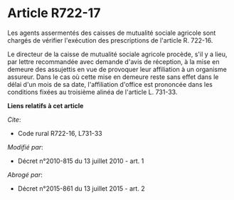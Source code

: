 # Article R722-17

Les agents assermentés des caisses de mutualité sociale agricole sont chargés de vérifier l'exécution des prescriptions de
l'article R. 722-16.

Le directeur de la caisse de mutualité sociale agricole procède, s'il y a lieu, par lettre recommandée avec demande d'avis de
réception, à la mise en demeure des assujettis en vue de provoquer leur affiliation à un organisme assureur. Dans le cas où
cette mise en demeure reste sans effet dans le délai d'un mois de sa date, l'affiliation d'office est prononcée dans les
conditions fixées au troisième alinéa de l'article L. 731-33.

**Liens relatifs à cet article**

_Cite_:

  - Code rural R722-16, L731-33

_Modifié par_:

  - Décret n°2010-815 du 13 juillet 2010 - art. 1

_Abrogé par_:

  - Décret n°2015-861 du 13 juillet 2015 - art. 2
